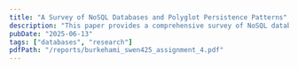 ```yaml
---
title: "A Survey of NoSQL Databases and Polyglot Persistence Patterns"
description: "This paper provides a comprehensive survey of NoSQL databases, examining the limitations of traditional relational database systems that led to their development and analysing the different families of NoSQL data models"
pubDate: "2025-06-13"
tags: ["databases", "research"]
pdfPath: "/reports/burkehami_swen425_assignment_4.pdf"
---
```

